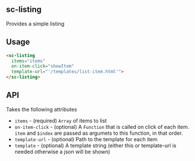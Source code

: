 ## sc-listing

Provides a simple listing

## Usage

```html
<sc-listing
  items="items"
  on-item-click="showItem"
  template-url="'/templates/list-item.html'">
</sc-listing>
```

## API

Takes the following attributes

- `items` - (required) `Array` of items to list
- `on-item-click` - (optional) A `Function` that is called on click of each item. `item` and `$index` are passed as argumets to this function, in that order.
- `template-url` - (optional) Path to the template for each item
- `template` - (optional) A template string (either this or template-url is needed otherwise a json will be shown)
